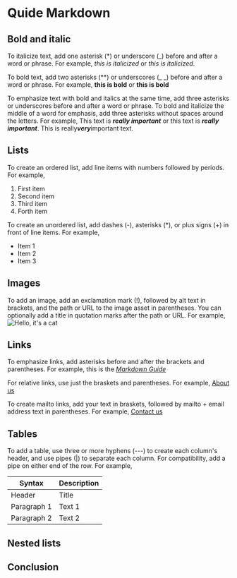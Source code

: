# Quide Markdown

## Bold and italic

To italicize text, add one asterisk (*) or underscore (_) before and after a word or phrase. For example, *this is italicized* or _this is italicized_.

To bold text, add two asterisks (**) or underscores (_ _) before and after a word or phrase. For example, **this is bold** or __this is bold__

To emphasize text with bold and italics at the same time, add three asterisks or underscores before and after a word or phrase. To bold and italicize the middle of a word for emphasis, add three asterisks without spaces around the letters. For example, 
This text is ***really important*** or this text is ___really important___. This is really***very***important text. 



## Lists


To create an ordered list, add line items with numbers followed by periods. For example, 
1. First item
2. Second item
3. Third item
4. Forth item

To create an unordered list, add dashes (-), asterisks (*), or plus signs (+) in front of line items. For example, 
* Item 1
* Item 2
* Item 3



## Images

To add an image, add an exclamation mark (!), followed by alt text in brackets, and the path or URL to the image asset in parentheses. You can optionally add a title in quotation marks after the path or URL. For example, ![Hello, it's a cat](Cat.jfif)

## Links

To emphasize links, add asterisks before and after the brackets and parentheses. For example, this is the *[Markdown Guide](https://www.markdownguide.org)*

For relative links, use just the braskets and parentheses. For example, [About us](/about)

To create mailto links, add your text in braskets, followed by mailto + email address text in parentheses. For example, [Contact us](mailto:admin@jetbrains.com)



## Tables


To add a table, use three or more hyphens (---) to create each column's header, and use pipes (|) to separate each column. For compatibility, add a pipe on either end of the row. For example, 

|Syntax     |Description|
|-------    |-----------|
|Header     |Title      |
|Paragraph 1|Text 1     |
|Paragraph 2|Text 2     |

## Nested lists

## Conclusion